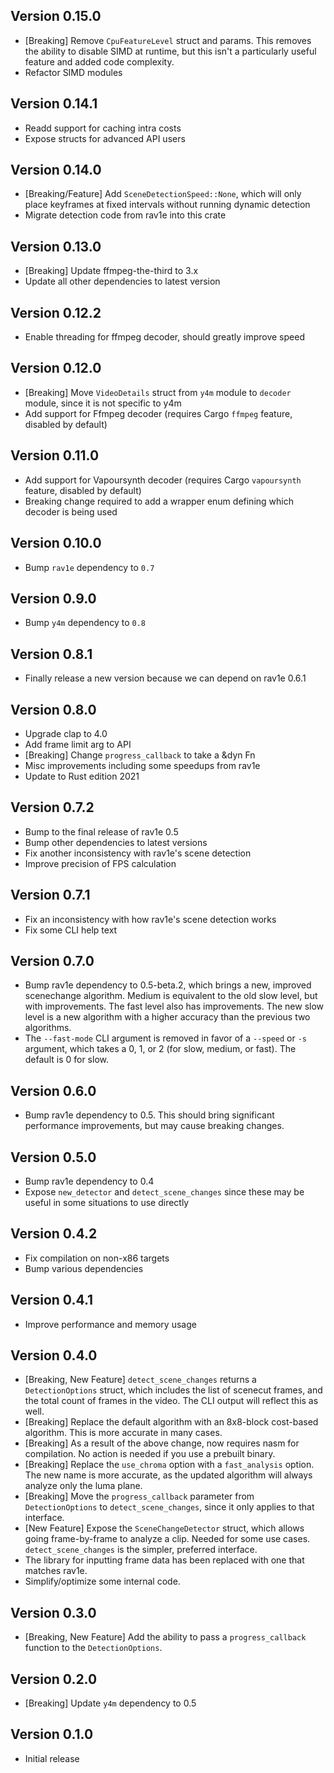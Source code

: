 ## Version 0.15.0

- [Breaking] Remove `CpuFeatureLevel` struct and params. This removes the ability
  to disable SIMD at runtime, but this isn't a particularly useful feature
  and added code complexity.
- Refactor SIMD modules

## Version 0.14.1

- Readd support for caching intra costs
- Expose structs for advanced API users

## Version 0.14.0

- [Breaking/Feature] Add `SceneDetectionSpeed::None`, which will only place keyframes at fixed intervals without running dynamic detection
- Migrate detection code from rav1e into this crate

## Version 0.13.0

- [Breaking] Update ffmpeg-the-third to 3.x
- Update all other dependencies to latest version

## Version 0.12.2

- Enable threading for ffmpeg decoder, should greatly improve speed

## Version 0.12.0

- [Breaking] Move `VideoDetails` struct from `y4m` module to `decoder` module, since it is not specific to y4m
- Add support for Ffmpeg decoder (requires Cargo `ffmpeg` feature, disabled by default)

## Version 0.11.0

- Add support for Vapoursynth decoder (requires Cargo `vapoursynth` feature, disabled by default)
- Breaking change required to add a wrapper enum defining which decoder is being used

## Version 0.10.0

- Bump `rav1e` dependency to `0.7`

## Version 0.9.0

- Bump `y4m` dependency to `0.8`

## Version 0.8.1

- Finally release a new version because we can depend on rav1e 0.6.1

## Version 0.8.0

- Upgrade clap to 4.0
- Add frame limit arg to API
- [Breaking] Change `progress_callback` to take a &dyn Fn
- Misc improvements including some speedups from rav1e
- Update to Rust edition 2021

## Version 0.7.2

- Bump to the final release of rav1e 0.5
- Bump other dependencies to latest versions
- Fix another inconsistency with rav1e's scene detection
- Improve precision of FPS calculation

## Version 0.7.1

- Fix an inconsistency with how rav1e's scene detection works
- Fix some CLI help text

## Version 0.7.0

- Bump rav1e dependency to 0.5-beta.2, which brings a new, improved scenechange algorithm.
  Medium is equivalent to the old slow level, but with improvements. The fast level
  also has improvements. The new slow level is a new algorithm with a higher accuracy
  than the previous two algorithms.
- The `--fast-mode` CLI argument is removed in favor of a `--speed` or `-s` argument,
  which takes a 0, 1, or 2 (for slow, medium, or fast). The default is 0 for slow.

## Version 0.6.0

- Bump rav1e dependency to 0.5. This should bring significant performance improvements,
  but may cause breaking changes.

## Version 0.5.0

- Bump rav1e dependency to 0.4
- Expose `new_detector` and `detect_scene_changes` since these
  may be useful in some situations to use directly

## Version 0.4.2

- Fix compilation on non-x86 targets
- Bump various dependencies

## Version 0.4.1

- Improve performance and memory usage

## Version 0.4.0

- [Breaking, New Feature] `detect_scene_changes` returns a `DetectionOptions` struct,
  which includes the list of scenecut frames, and the total count
  of frames in the video. The CLI output will reflect this as well.
- [Breaking] Replace the default algorithm with an 8x8-block cost-based algorithm.
  This is more accurate in many cases.
- [Breaking] As a result of the above change, now requires nasm for compilation.
  No action is needed if you use a prebuilt binary.
- [Breaking] Replace the `use_chroma` option with a `fast_analysis` option.
  The new name is more accurate, as the updated algorithm will always analyze
  only the luma plane.
- [Breaking] Move the `progress_callback` parameter from `DetectionOptions`
  to `detect_scene_changes`, since it only applies to that interface.
- [New Feature] Expose the `SceneChangeDetector` struct, which allows
  going frame-by-frame to analyze a clip. Needed for some use cases.
  `detect_scene_changes` is the simpler, preferred interface.
- The library for inputting frame data has been replaced
  with one that matches rav1e.
- Simplify/optimize some internal code.

## Version 0.3.0

- [Breaking, New Feature] Add the ability to pass a `progress_callback` function
  to the `DetectionOptions`.

## Version 0.2.0

- [Breaking] Update `y4m` dependency to 0.5

## Version 0.1.0

- Initial release
